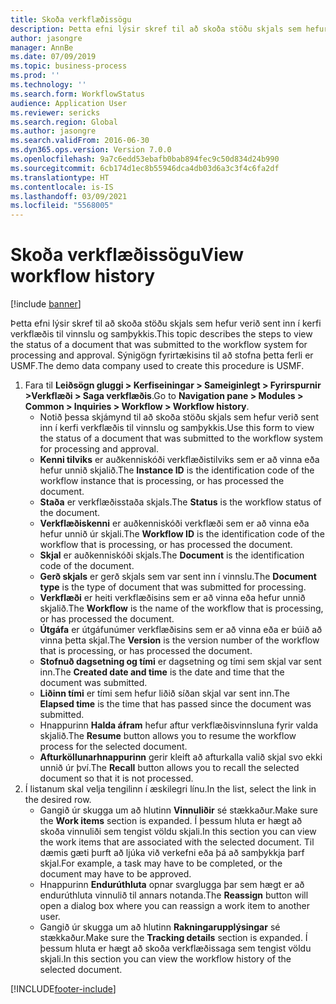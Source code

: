 ```yaml
---
title: Skoða verkflæðissögu
description: Þetta efni lýsir skref til að skoða stöðu skjals sem hefur verið sent inn í kerfi verkflæðis til vinnslu og samþykkis.
author: jasongre
manager: AnnBe
ms.date: 07/09/2019
ms.topic: business-process
ms.prod: ''
ms.technology: ''
ms.search.form: WorkflowStatus
audience: Application User
ms.reviewer: sericks
ms.search.region: Global
ms.author: jasongre
ms.search.validFrom: 2016-06-30
ms.dyn365.ops.version: Version 7.0.0
ms.openlocfilehash: 9a7c6edd53ebafb0bab894fec9c50d834d24b990
ms.sourcegitcommit: 6cb174d1ec8b55946dca4db03d6a3c3f4c6fa2df
ms.translationtype: HT
ms.contentlocale: is-IS
ms.lasthandoff: 03/09/2021
ms.locfileid: "5568005"
---
```

# <a name="view-workflow-history"></a><span data-ttu-id="76a20-103">Skoða verkflæðissögu</span><span class="sxs-lookup"><span data-stu-id="76a20-103">View workflow history</span></span>

[!include [banner](../../includes/banner.md)]

<span data-ttu-id="76a20-104">Þetta efni lýsir skref til að skoða stöðu skjals sem hefur verið sent inn í kerfi verkflæðis til vinnslu og samþykkis.</span><span class="sxs-lookup"><span data-stu-id="76a20-104">This topic describes the steps to view the status of a document that was submitted to the workflow system for processing and approval.</span></span> <span data-ttu-id="76a20-105">Sýnigögn fyrirtækisins til að stofna þetta ferli er USMF.</span><span class="sxs-lookup"><span data-stu-id="76a20-105">The demo data company used to create this procedure is USMF.</span></span>

1. <span data-ttu-id="76a20-106">Fara til **Leiðsögn gluggi > Kerfiseiningar > Sameiginlegt > Fyrirspurnir >Verkflæði > Saga verkflæðis**.</span><span class="sxs-lookup"><span data-stu-id="76a20-106">Go to **Navigation pane > Modules > Common > Inquiries > Workflow > Workflow history**.</span></span>
    - <span data-ttu-id="76a20-107">Notið þessa skjámynd til að skoða stöðu skjals sem hefur verið sent inn í kerfi verkflæðis til vinnslu og samþykkis.</span><span class="sxs-lookup"><span data-stu-id="76a20-107">Use this form to view the status of a document that was submitted to the workflow system for processing and approval.</span></span>  
    - <span data-ttu-id="76a20-108">**Kenni tilviks** er auðkenniskóði verkflæðistilviks sem er að vinna eða hefur unnið skjalið.</span><span class="sxs-lookup"><span data-stu-id="76a20-108">The **Instance ID** is the identification code of the workflow instance that is processing, or has processed the document.</span></span>  
    - <span data-ttu-id="76a20-109">**Staða** er verkflæðisstaða skjals.</span><span class="sxs-lookup"><span data-stu-id="76a20-109">The **Status** is the workflow status of the document.</span></span>  
    - <span data-ttu-id="76a20-110">**Verkflæðiskenni** er auðkenniskóði verkflæði sem er að vinna eða hefur unnið úr skjali.</span><span class="sxs-lookup"><span data-stu-id="76a20-110">The **Workflow ID** is the identification code of the workflow that is processing, or has processed the document.</span></span>  
    - <span data-ttu-id="76a20-111">**Skjal** er auðkenniskóði skjals.</span><span class="sxs-lookup"><span data-stu-id="76a20-111">The **Document** is the identification code of the document.</span></span>  
    - <span data-ttu-id="76a20-112">**Gerð skjals** er gerð skjals sem var sent inn í vinnslu.</span><span class="sxs-lookup"><span data-stu-id="76a20-112">The **Document type** is the type of document that was submitted for processing.</span></span>  
    - <span data-ttu-id="76a20-113">**Verkflæði** er heiti verkflæðisins sem er að vinna eða hefur unnið skjalið.</span><span class="sxs-lookup"><span data-stu-id="76a20-113">The **Workflow** is the name of the workflow that is processing, or has processed the document.</span></span>  
    - <span data-ttu-id="76a20-114">**Útgáfa** er útgáfunúmer verkflæðisins sem er að vinna eða er búið að vinna þetta skjal.</span><span class="sxs-lookup"><span data-stu-id="76a20-114">The **Version** is the version number of the workflow that is processing, or has processed the document.</span></span>  
    - <span data-ttu-id="76a20-115">**Stofnuð dagsetning og tími** er dagsetning og tími sem skjal var sent inn.</span><span class="sxs-lookup"><span data-stu-id="76a20-115">The **Created date and time** is the date and time that the document was submitted.</span></span>  
    - <span data-ttu-id="76a20-116">**Liðinn tími** er tími sem hefur liðið síðan skjal var sent inn.</span><span class="sxs-lookup"><span data-stu-id="76a20-116">The **Elapsed time** is the time that has passed since the document was submitted.</span></span>  
    - <span data-ttu-id="76a20-117">Hnappurinn **Halda áfram** hefur aftur verkflæðisvinnsluna fyrir valda skjalið.</span><span class="sxs-lookup"><span data-stu-id="76a20-117">The **Resume** button allows you to resume the workflow process for the selected document.</span></span>  
    - <span data-ttu-id="76a20-118">**Afturköllunarhnappurinn** gerir kleift að afturkalla valið skjal svo ekki unnið úr því.</span><span class="sxs-lookup"><span data-stu-id="76a20-118">The **Recall** button allows you to recall the selected document so that it is not processed.</span></span>   
2. <span data-ttu-id="76a20-119">Í listanum skal velja tengilinn í æskilegri línu.</span><span class="sxs-lookup"><span data-stu-id="76a20-119">In the list, select the link in the desired row.</span></span>
    - <span data-ttu-id="76a20-120">Gangið úr skugga um að hlutinn **Vinnuliðir** sé stækkaður.</span><span class="sxs-lookup"><span data-stu-id="76a20-120">Make sure the **Work items** section is expanded.</span></span> <span data-ttu-id="76a20-121">Í þessum hluta er hægt að skoða vinnuliði sem tengist völdu skjali.</span><span class="sxs-lookup"><span data-stu-id="76a20-121">In this section you can view the work items that are associated with the selected document.</span></span> <span data-ttu-id="76a20-122">Til dæmis gæti þurft að ljúka við verkefni eða þá að samþykkja þarf skjal.</span><span class="sxs-lookup"><span data-stu-id="76a20-122">For example, a task may have to be completed, or the document may have to be approved.</span></span>  
    - <span data-ttu-id="76a20-123">Hnappurinn **Endurúthluta** opnar svarglugga þar sem hægt er að endurúthluta vinnulið til annars notanda.</span><span class="sxs-lookup"><span data-stu-id="76a20-123">The **Reassign** button will open a dialog box where you can reassign a work item to another user.</span></span>  
    - <span data-ttu-id="76a20-124">Gangið úr skugga um að hlutinn **Rakningarupplýsingar** sé stækkaður.</span><span class="sxs-lookup"><span data-stu-id="76a20-124">Make sure the **Tracking details** section is expanded.</span></span> <span data-ttu-id="76a20-125">Í þessum hluta er hægt að skoða verkflæðissaga sem tengist völdu skjali.</span><span class="sxs-lookup"><span data-stu-id="76a20-125">In this section you can view the workflow history of the selected document.</span></span>  



[!INCLUDE[footer-include](../../../../includes/footer-banner.md)]